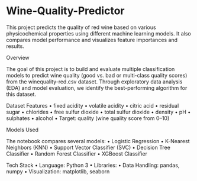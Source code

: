 # Wine-Quality-Predictor

This project predicts the quality of red wine based on various physicochemical properties using different machine learning models.
It also compares model performance and visualizes feature importances and results.


Overview

The goal of this project is to build and evaluate multiple classification models to predict wine quality (good vs. bad or multi-class quality scores) from the winequality-red.csv dataset.
Through exploratory data analysis (EDA) and model evaluation, we identify the best-performing algorithm for this dataset.


Dataset Features
	•	fixed acidity
	•	volatile acidity
	•	citric acid
	•	residual sugar
	•	chlorides
	•	free sulfur dioxide
	•	total sulfur dioxide
	•	density
	•	pH
	•	sulphates
	•	alcohol
	•	Target: quality (wine quality score from 0–10)


Models Used

The notebook compares several models:
	•	Logistic Regression
	•	K-Nearest Neighbors (KNN)
	•	Support Vector Classifier (SVC)
	•	Decision Tree Classifier
	•	Random Forest Classifier
	•	XGBoost Classifier


Tech Stack
	•	Language: Python 3
	•	Libraries:
	•	Data Handling: pandas, numpy
	•	Visualization: matplotlib, seaborn
 
